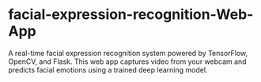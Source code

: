 # facial-expression-recognition-Web-App
A real-time facial expression recognition system powered by TensorFlow, OpenCV, and Flask. This web app captures video from your webcam and predicts facial emotions using a trained deep learning model. 
